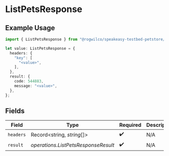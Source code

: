 # ListPetsResponse

## Example Usage

```typescript
import { ListPetsResponse } from "@rogwilco/speakeasy-testbed-petstore/models/operations";

let value: ListPetsResponse = {
  headers: {
    "key": [
      "<value>",
    ],
  },
  result: {
    code: 544883,
    message: "<value>",
  },
};
```

## Fields

| Field                               | Type                                | Required                            | Description                         |
| ----------------------------------- | ----------------------------------- | ----------------------------------- | ----------------------------------- |
| `headers`                           | Record<string, *string*[]>          | :heavy_check_mark:                  | N/A                                 |
| `result`                            | *operations.ListPetsResponseResult* | :heavy_check_mark:                  | N/A                                 |